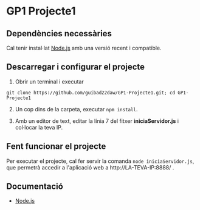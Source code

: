 # GP1 Projecte1

## Dependències necessàries

Cal tenir instal·lat <a href="https://nodejs.org/en/download/">Node.js</a> amb una versió recent i compatible.

## Descarregar i configurar el projecte

1.  Obrir un terminal i executar 
```
git clone https://github.com/guibad22daw/GP1-Projecte1.git; cd GP1-Projecte1
```
2.  Un cop dins de la carpeta, executar `npm install`. <br>

3.  Amb un editor de text, editar la línia 7 del fitxer <b>iniciaServidor.js</b> i col·locar la teva IP.


## Fent funcionar el projecte

Per executar el projecte, cal fer servir la comanda `node iniciaServidor.js`, que permetrà accedir a l'aplicació web a http://LA-TEVA-IP:8888/ .


## Documentació
<ul>
  <li><a href="https://nodejs.org/en/docs/"</a>Node.js</li>
</ul>
